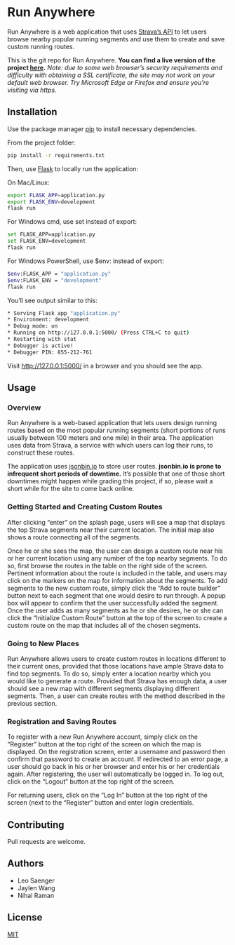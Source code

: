 # Run Anywhere

Run Anywhere is a web application that uses [Strava’s API](http://developers.strava.com/docs/reference/) to let users browse nearby popular running segments and use them to create and save custom running routes.

This is the git repo for Run Anywhere. **You can find a live version of the project [here](https://run-anywhere.herokuapp.com).** *Note: due to some web browser’s security requirements and difficulty with obtaining a SSL certificate, the site may not work on your default web browser. Try Microsoft Edge or Firefox and ensure you're visiting via https.*

## Installation

Use the package manager [pip](https://pip.pypa.io/en/stable/) to install necessary dependencies.

From the project folder:

```bash
pip install -r requirements.txt
```

Then, use [Flask](http://flask.pocoo.org) to locally run the application:

On Mac/Linux:

```bash
export FLASK_APP=application.py
export FLASK_ENV=development
flask run
```

For Windows cmd, use set instead of export:


```bash
set FLASK_APP=application.py
set FLASK_ENV=development
flask run
```

For Windows PowerShell, use $env: instead of export:

```bash
$env:FLASK_APP = "application.py"
$env:FLASK_ENV = "development"
flask run
```

You’ll see output similar to this:


```bash
* Serving Flask app "application.py"
* Environment: development
* Debug mode: on
* Running on http://127.0.0.1:5000/ (Press CTRL+C to quit)
* Restarting with stat
* Debugger is active!
* Debugger PIN: 855-212-761
```

Visit http://127.0.0.1:5000/ in a browser and you should see the app.

## Usage

### Overview

Run Anywhere is a web-based application that lets users design running routes based on the most popular running segments (short portions of runs usually between 100 meters and one mile) in their area. The application uses data from Strava, a service with which users can log their runs, to construct these routes.

The application uses [jsonbin.io](https://jsonbin.io/) to store user routes. **jsonbin.io is prone to infrequent short periods of downtime.** It’s possible that one of those short downtimes might happen while grading this project, if so, please wait a short while for the site to come back online.

### Getting Started and Creating Custom Routes

After clicking “enter” on the splash page, users will see a map that displays the top Strava segments near their current location. The initial map also shows a route connecting all of the segments.

Once he or she sees the map, the user can design a custom route near his or her current location using any number of the top nearby segments. To do so, first browse the routes in the table on the right side of the screen. Pertinent information about the route is included in the table, and users may click on the markers on the map for information about the segments. To add segments to the new custom route, simply click the “Add to route builder” button next to each segment that one would desire to run through. A popup box will appear to confirm that the user successfully added the segment. Once the user adds as many segments as he or she desires, he or she can click the “Initialize Custom Route” button at the top of the screen to create a custom route on the map that includes all of the chosen segments.

### Going to New Places

Run Anywhere allows users to create custom routes in locations different to their current ones, provided that those locations have ample Strava data to find top segments. To do so, simply enter a location nearby which you would like to generate a route. Provided that Strava has enough data, a user should see a new map with different segments displaying different segments. Then, a user can create routes with the method described in the previous section.

### Registration and Saving Routes

To register with a new Run Anywhere account, simply click on the “Register” button at the top right of the screen on which the map is displayed. On the registration screen, enter a username and password then confirm that password to create an account. If redirected to an error page, a user should go back in his or her browser and enter his or her credentials again. After registering, the user will automatically be logged in. To log out, click on the “Logout” button at the top right of the screen.

For returning users, click on the “Log In” button at the top right of the screen (next to the “Register” button and enter login credentials.

## Contributing

Pull requests are welcome.

## Authors

* Leo Saenger
* Jaylen Wang
* Nihal Raman

## License

[MIT](https://choosealicense.com/licenses/mit/)
